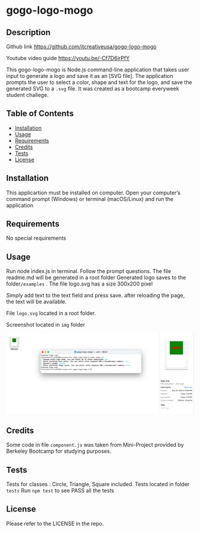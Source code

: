# gogo-logo-mogo

## Description

Github link
https://github.com/itcreativeusa/gogo-logo-mogo

Youtube video guide
https://youtu.be/-Cf7D6irPfY

This gogo-logo-mogo is Node.js command-line application that takes user input to generate a logo and save it as an [SVG file]. The application prompts the user to select a color, shape and text for the logo, and save the generated SVG to a `.svg` file.
It was created as a bootcamp everyweek student challege.



## Table of Contents 

- [Installation](#installation)
- [Usage](#usage)
- [Requirements](#requirements)
- [Credits](#credits)
- [Tests](#tests)
- [License](#license)

## Installation

This applicartion must be installed on computer. Open your computer’s command prompt (Windows) or terminal (macOS/Linux) and run the application
 
## Requirements

No special requirements

## Usage

Run node index.js in terminal.
Follow the prompt questions.
The file readme.md will be generated in a root folder
Generated logo saves to the folder`/examples` . The file logo.svg has a size 300x200 pixel

Simply add text to the text field and press save. after reloading the page, the text will be available.
 
File `logo.svg` located in a root folder. 
 
Screenshot located in `img` folder

![gogo-logo-mogo](img/screenshot.png)

## Credits
 
Some code in file `component.js` was taken from Mini-Project provided by Berkeley Bootcamp for studying purposes.
 
## Tests
Tests for classes : Circle, Triangle, Square included. Tests located in folder `tests`
Run `npm test` to see PASS all the tests


## License

Please refer to the LICENSE in the repo.
